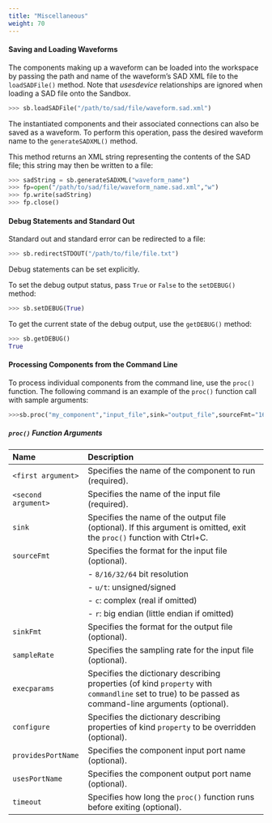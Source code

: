 ```yaml
---
title: "Miscellaneous"
weight: 70
---
```


#### Saving and Loading Waveforms

The components making up a waveform can be loaded into the workspace by passing the path and name of the waveform’s SAD XML file to the `loadSADFile()` method. Note that *usesdevice* relationships are ignored when loading a SAD file onto the Sandbox.

```py
>>> sb.loadSADFile("/path/to/sad/file/waveform.sad.xml")
```

The instantiated components and their associated connections can also be saved as a waveform. To perform this operation, pass the desired waveform name to the `generateSADXML()` method.

This method returns an XML string representing the contents of the SAD file; this string may then be written to a file:

```py
>>> sadString = sb.generateSADXML("waveform_name")
>>> fp=open("/path/to/sad/file/waveform_name.sad.xml","w")
>>> fp.write(sadString)
>>> fp.close()
```

#### Debug Statements and Standard Out

Standard out and standard error can be redirected to a file:

```py
>>> sb.redirectSTDOUT("/path/to/file/file.txt")
```

Debug statements can be set explicitly.

To set the debug output status, pass `True` or `False` to the `setDEBUG()` method:

```py
>>> sb.setDEBUG(True)
```

To get the current state of the debug output, use the `getDEBUG()` method:

```py
>>> sb.getDEBUG()
True
```

#### Processing Components from the Command Line

To process individual components from the command line, use the `proc()` function. The following command is an example of the `proc()` function call with sample arguments:

```py
>>>sb.proc("my_component","input_file",sink="output_file",sourceFmt="16t",sinkFmt="8u",sampleRate=10000,execparams={"execprop1":5},configure={"prop2":4},providesPortName="input",usesPortName="output",timeout=10)
```

##### `proc()` Function Arguments
| **Name**            | **Description**                                                                                                                                |
| :------------------ | :--------------------------------------------------------------------------------------------------------------------------------              |
| `<first argument>`  | Specifies the name of the component to run (required).                                                                                         |
| `<second argument>` | Specifies the name of the input file (required).                                                                                               |
| `sink`              | Specifies the name of the output file (optional). If this argument is omitted, exit the `proc()` function with Ctrl+C.                         |
| `sourceFmt`         | Specifies the format for the input file (optional).                                                                                            |
|                     | \- `8/16/32/64` bit resolution                                                                                                                 |
|                     | \- `u/t`: unsigned/signed                                                                                                                      |
|                     | \- `c`: complex (real if omitted)                                                                                                              |
|                     | \- `r`: big endian (little endian if omitted)                                                                                                  |
| `sinkFmt`           | Specifies the format for the output file (optional).                                                                                           |
| `sampleRate`        | Specifies the sampling rate for the input file (optional).                                                                                     |
| `execparams`        | Specifies the dictionary describing properties (of kind `property` with `commandline` set to true) to be passed as command-line arguments (optional). |
| `configure`         | Specifies the dictionary describing properties of kind `property` to be overridden (optional).                                   |
| `providesPortName`  | Specifies the component input port name (optional).                                                                                            |
| `usesPortName`      | Specifies the component output port name (optional).                                                                                           |
| `timeout`           | Specifies how long the `proc()` function runs before exiting (optional).                                                                       |
